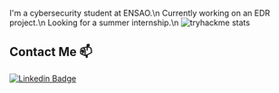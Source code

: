 I'm a cybersecurity student at ENSAO.\n
Currently working on an EDR project.\n
Looking for a summer internship.\n
![tryhackme stats](https://tryhackme-badges.s3.amazonaws.com/Ily455.png)

## Contact Me 📫

[![Linkedin Badge](https://img.shields.io/twitter/url?color=lightblue&label=Ilyass%20Elannid&logo=linkedin&logoColor=lightblue&style=for-the-badge&url=https%3A%2F%2Fwww.linkedin.com%2Fin%2Filyass-elannid)](https://www.linkedin.com/in/ilyass-elannid/)
